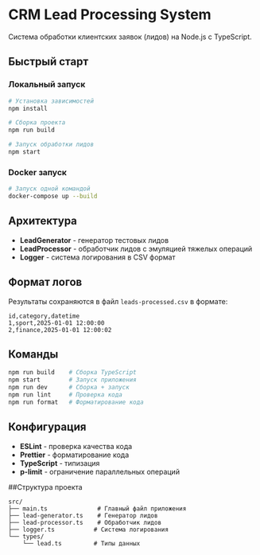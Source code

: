 # CRM Lead Processing System

Система обработки клиентских заявок (лидов) на Node.js с TypeScript.

## Быстрый старт

### Локальный запуск

```bash
# Установка зависимостей
npm install

# Сборка проекта
npm run build

# Запуск обработки лидов
npm start
```

### Docker запуск

```bash
# Запуск одной командой
docker-compose up --build
```


## Архитектура

- **LeadGenerator** - генератор тестовых лидов
- **LeadProcessor** - обработчик лидов с эмуляцией тяжелых операций
- **Logger** - система логирования в CSV формат

## Формат логов

Результаты сохраняются в файл `leads-processed.csv` в формате:
```
id,category,datetime
1,sport,2025-01-01 12:00:00
2,finance,2025-01-01 12:00:02
```

##  Команды

```bash
npm run build    # Сборка TypeScript
npm start        # Запуск приложения
npm run dev      # Сборка + запуск
npm run lint     # Проверка кода
npm run format   # Форматирование кода
```

##  Конфигурация

- **ESLint** - проверка качества кода
- **Prettier** - форматирование кода
- **TypeScript** - типизация
- **p-limit** - ограничение параллельных операций

##Структура проекта

```
src/
├── main.ts              # Главный файл приложения
├── lead-generator.ts    # Генератор лидов
├── lead-processor.ts    # Обработчик лидов
├── logger.ts           # Система логирования
└── types/
    └── lead.ts         # Типы данных
```